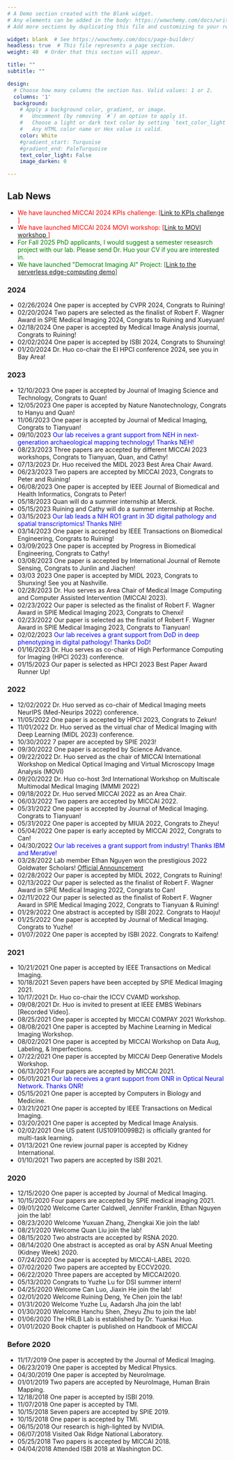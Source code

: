 ```yaml
---
# A Demo section created with the Blank widget.
# Any elements can be added in the body: https://wowchemy.com/docs/writing-markdown-latex/
# Add more sections by duplicating this file and customizing to your requirements.

widget: blank  # See https://wowchemy.com/docs/page-builder/
headless: true  # This file represents a page section.
weight: 40  # Order that this section will appear.

title: ""
subtitle: ""

design:
  # Choose how many columns the section has. Valid values: 1 or 2.
  columns: '1'
  background:
    # Apply a background color, gradient, or image.
    #   Uncomment (by removing `#`) an option to apply it.
    #   Choose a light or dark text color by setting `text_color_light`.
    #   Any HTML color name or Hex value is valid.
    color: White
    #gradient_start: Turquoise
    #gradient_end: PaleTurquoise
    text_color_light: False
    image_darken: 0

---
```

## **Lab News**
+ <span style="color:red"> We have launched MICCAI 2024 KPIs challenge: [<a href="https://sites.google.com/view/kpis2024" target="_blank">Link to KPIs challenge </a>]</li>
+ <span style="color:red"> We have launched MICCAI 2024 MOVI workshop: [<a href="https://sites.google.com/view/movi2024" target="_blank">Link to MOVI workshop </a>]</li>
+ <span style="color:green"> For Fall 2025 PhD applicants, I would suggest a semester reseasrch project with our lab. Please send Dr. Huo your CV if you are interested in. </li>
+ <span style="color:green"> We have launched "Democrat Imaging AI" Project: [<a href="https://facemask-detection.com/" target="_blank">Link to the serverless edge-computing demo</a>]</li>

### 2024
+ 02/26/2024 One paper is accepted by CVPR 2024, Congrats to Ruining!
+ 02/20/2024 Two papers are selected as the finalist of Robert F. Wagner Award in SPIE Medical Imaging 2024, Congrats to Ruining and Xueyuan!
+ 02/18/2024 One paper is accepted by Medical Image Analysis journal, Congrats to Ruining!
+ 02/02/2024 One paper is accepted by ISBI 2024, Congrats to Shunxing!
+ 01/20/2024 Dr. Huo co-chair the EI HPCI conference 2024, see you in Bay Area!
### 2023
+ 12/10/2023 One paper is accepted by Journal of Imaging Science and Technology, Congrats to Quan!
+ 12/05/2023 One paper is accepted by Nature Nanotechnology, Congrats to Hanyu and Quan!
+ 11/06/2023 One paper is accepted by Journal of Medical Imaging, Congrats to Tianyuan!
+ 09/10/2023 <span style="color:blue"> Our lab receives a grant support from NEH in next-generation archaeological mapping technology! Thanks NEH!</style> 
+ 08/23/2023 Three papers are accepted by different MICCAI 2023 workshops, Congrats to Tianyuan, Quan, and Cathy!
+ 07/13/2023 Dr. Huo received the MIDL 2023 Best Area Chair Award.
+ 06/23/2023 Two papers are accepted by MICCAI 2023, Congrats to Peter and Ruining!
+ 06/08/2023 One paper is accepted by IEEE Journal of Biomedical and Health Informatics, Congrats to Peter!
+ 05/18/2023 Quan will do a summer internship at Merck.
+ 05/15/2023 Ruining and Cathy will do a summer internship at Roche.
+ 03/15/2023 <span style="color:blue"> Our lab leads a NIH RO1 grant in 3D digital pathology and spatial transcriptomics! Thanks NIH!</style> 
+ 03/14/2023 One paper is accepted by IEEE Transactions on Biomedical Engineering, Congrats to Ruining!
+ 03/09/2023 One paper is accepted by Progress in Biomedical Engineering, Congrats to Cathy!
+ 03/08/2023 One paper is accepted by International Journal of Remote Sensing, Congrats to Junlin and Jiachen!
+ 03/03 2023 One paper is accepted by MIDL 2023, Congrats to Shunxing! See you at Nashville.</style> 
+ 02/28/2023 Dr. Huo serves as Area Chair of Medical Image Computing and Computer Assisted Intervention (MICCAI 2023).
+ 02/23/2022 Our paper is selected as the finalist of Robert F. Wagner Award in SPIE Medical Imaging 2023, Congrats to Chenxi!
+ 02/23/2022 Our paper is selected as the finalist of Robert F. Wagner Award in SPIE Medical Imaging 2023, Congrats to Tianyuan!
+ 02/02/2023 <span style="color:blue"> Our lab receives a grant support from DoD in deep phenotyping in digital pathology! Thanks DoD!</style> 
+ 01/16/2023 Dr. Huo serves as co-chair of High Performance Computing for Imaging (HPCI 2023) conference. 
+ 01/15/2023 Our paper is selected as HPCI 2023 Best Paper Award Runner Up! 
### 2022
+ 12/02/2022 Dr. Huo served as co-chair of Medical Imaging meets NeurIPS (Med-Neurips 2022) conference.
+ 11/05/2022 One paper is accepted by HPCI 2023, Congrats to Zekun!
+ 11/01/2022 Dr. Huo served as the virtual char of Medical Imaging with Deep Learning (MIDL 2023) conference.
+ 10/30/2022 7 paper are accepted by SPIE 2023!
+ 09/30/2022 One paper is accepted by Science Advance.
+ 09/22/2022 Dr. Huo served as the chair of MICCAI International Workshop on Medical Optical Imaging and Virtual Microscopy Image Analysis (MOVI)
+ 09/20/2022 Dr. Huo co-host 3rd International Workshop on Multiscale  Multimodal Medical Imaging (MMMI 2022)
+ 09/18/2022 Dr. Huo served MICCAI 2022 as an Area Chair. 
+ 06/03/2022 Two papers are accepted by MICCAI 2022.
+ 05/31/2022 One paper is accepted by Journal of Medical Imaging. Congrats to Tianyuan!
+ 05/31/2022 One paper is accepted by MIUA 2022, Congrats to Zheyu!
+ 05/04/2022 One paper is early accepted by MICCAI 2022, Congrats to Can!
+ 04/30/2022 <span style="color:blue"> Our lab receives a grant support from industry! Thanks IBM and Merative!</style> 
+ 03/28/2022 Lab member Ethan Nguyen won the prestigious 2022 Goldwater Scholars! <a href="https://goldwaterscholarship.gov/2022-scholars-press-release/">Official Announcement</a> 
+ 02/28/2022 Our paper is accepted by MIDL 2022, Congrats to Ruining!
+ 02/13/2022 Our paper is selected as the finalist of Robert F. Wagner Award in SPIE Medical Imaging 2022, Congrats to Can!
+ 02/11/2022 Our paper is selected as the finalist of Robert F. Wagner Award in SPIE Medical Imaging 2022, Congrats to Tianyuan & Ruining!
+ 01/29/2022 One abstract is accepted by ISBI 2022. Congrats to Haoju!
+ 01/25/2022 One paper is accepted by Journal of Medical Imaging. Congrats to Yuzhe!
+ 01/07/2022 One paper is accepted by ISBI 2022. Congrats to Kaifeng!
### 2021
+ 10/21/2021 One paper is accepted by IEEE Transactions on Medical Imaging.
+ 10/18/2021 Seven papers have been accepted by SPIE Medical Imaging 2021.
+ 10/17/2021 Dr. Huo co-chair the ICCV CVAMD workshop.
+ 09/08/2021 Dr. Huo is invited to present at IEEE EMBS Webinars [Recorded Video].
+ 08/25/2021 One paper is accepted by MICCAI COMPAY 2021 Workshop.
+ 08/08/2021 One paper is accepted by Machine Learning in Medical Imaging Workshop.
+ 08/02/2021 One paper is accepted by MICCAI Workshop on Data Aug, Labeling, & Imperfections.
+ 07/22/2021 One paper is accepted by  MICCAI Deep Generative Models Workshop.
+ 06/13/2021 Four papers are accepted by MICCAI 2021.
+ 05/01/2021 <span style="color:blue"> Our lab receives a grant support from ONR in Optical Neural Network. Thanks ONR!</style>  
+ 05/15/2021 One paper is accepted by Computers in Biology and Medicine.
+ 03/21/2021 One paper is accepted by IEEE Transactions on Medical Imaging.
+ 03/20/2021 One paper is accepted by Medical Image Analysis.
+ 02/02/2021 One US patent (US10910099B2) is officially granted for multi-task learning.
+ 01/13/2021 One review journal paper is accepted by Kidney International.
+ 01/10/2021 Two papers are accepted by ISBI 2021.

### 2020
+ 12/15/2020 One paper is accepted by Journal of Medical Imaging.
+ 10/15/2020 Four papers are accepted by SPIE medical imaging 2021.
+ 09/01/2020 Welcome Carter Caldwell, Jennifer Franklin, Ethan Nguyen join the lab!
+ 08/23/2020 Welcome Yuxuan Zhang, Zhengkai Xie join the lab!
+ 08/21/2020 Welcome Quan Liu join the lab!
+ 08/15/2020 Two abstracts are accepted by RSNA 2020.
+ 08/14/2020 One abstract is accepted as oral by ASN Anual Meeting (Kidney Week) 2020.
+ 07/24/2020 One paper is accepted by MICCAI-LABEL 2020.
+ 07/02/2020 Two papers are accepted by ECCV2020.
+ 06/22/2020 Three papers are accepted by MICCAI2020.
+ 05/13/2020 Congrats to Yuzhe Lu for DSI summer intern!
+ 04/25/2020 Welcome Can Luo, Jiaxin He join the lab!
+ 02/01/2020 Welcome Ruining Deng, Ye Chen join the lab!
+ 01/31/2020 Welcome Yuzhe Lu, Aadarsh Jha join the lab!
+ 01/30/2020 Welcome Hanchu Shen, Zheyu Zhu to join the lab!
+ 01/06/2020 The HRLB Lab is established by Dr. Yuankai Huo.
+ 01/01/2020 Book chapter is published on Handbook of MICCAI

### Before 2020
+ 11/17/2019 One paper is accepted by the Journal of Medical Imaging.
+ 06/23/2019 One paper is accepted by Medical Physics.
+ 04/30/2019 One paper is accepted by NeuroImage.
+ 01/01/2019 Two papers are accepted by NeuroImage, Human Brain Mapping.
+ 12/18/2018 One paper is accepted by ISBI 2019.
+ 11/07/2018 One paper is accepted by TMI.
+ 10/15/2018 Seven papers are accepted by SPIE 2019.
+ 10/15/2018 One paper is accepted by TMI.
+ 06/15/2018 Our research is high-lighted by NVIDIA.
+ 06/07/2018 Visited Oak Ridge National Laboratory.
+ 05/25/2018 Two papers is accepted by MICCAI 2018.
+ 04/04/2018 Attended ISBI 2018 at Washington DC.
